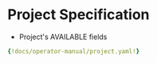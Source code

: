# Project Specification

* Project's AVAILABLE fields 

```yaml
{!docs/operator-manual/project.yaml!}
```
